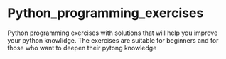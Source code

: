 # Python_programming_exercises
Python programming exercises with solutions that will help you improve your python knowlidge.
The exercises are suitable for beginners and for those who want to deepen their pytong knowledge
